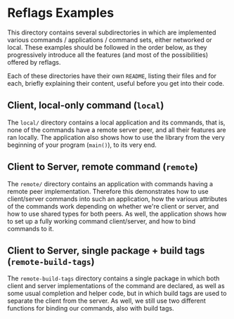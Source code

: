 
# Reflags Examples

This directory contains several subdirectories in which are implemented various
commands / applications / command sets, either networked or local. These examples
should be followed in the order below, as they progressively introduce all the
features (and most of the possibilities) offered by reflags.

Each of these directories have their own `README`, listing their files and for each,
briefly explaining their content, useful before you get into their code.

## Client, local-only command (`local`)

The `local/` directory contains a local application and its commands, that is,
none of the commands have a remote server peer, and all their features are ran
locally. The application also shows how to use the library from the very beginning
of your program (`main()`), to its very end.

## Client to Server, remote command (`remote`)

The `remote/` directory contains an application with commands having a remote
peer implementation. Therefore this demonstrates how to use client/server commands
into such an application, how the various attributes of the commands work depending
on whether we're client or server, and how to use shared types for both peers.
As well, the application shows how to set up a fully working command client/server,
and how to bind commands to it.

## Client to Server, single package + build tags (`remote-build-tags`)

The `remote-build-tags` directory contains a single package in which both client
and server implementations of the command are declared, as well as some usual
completion and helper code, but in which build tags are used to separate the
client from the server. As well, we still use two different functions for
binding our commands, also with build tags.
